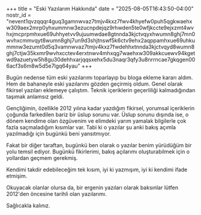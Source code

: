 +++
title = "Eski Yazılarım Hakkında"
date = "2025-08-05T16:43:50-04:00"
nostr_id = "nevent1qvzqqqr4guq3gamnwvaz7tmjv4kxz7fwv4khyefw0puh5qgkwaehxw309aex2mrp0yhxummnw3ezucnpdejqz9rhwden5te0wfjkccte9ejxzmt4wvhxjmcprpmhxue69uhhyetvv9ujuumwdae8gtnnda3kjctvqyxhwumn8ghj7mn0wvhxcmmvqyt8wumn8ghj7un9d3shjtnswf5k6ctv9ehx2aqppamhxue69uhkummnw3ezumt0d5q3vamnwvaz7tmjv4kxz7fwdehhxtnnda3kjctvqyd8wumn8ghj7ctjw35kxmr9wvhxcctev4erxtnwv4mhxqg7waehxw309akkcuewv94kgetwd9azuetyw5h8gu30dehhxarjqqsxehx5du3naqr3qfy3u8nrrncae7gkqgen006acf3s6m8w5d5e7lgq64yau"
+++

Bugün nedense tüm eski yazılarımı toparlayıp bu bloga ekleme kararı aldım. Hem de bahaneyle eski yazılarımı gözden geçirmiş oldum. Genel olarak fikirsel yazıları eklemeye çalıştım. Teknik içeriklerin geçerliliği kalmadığından taşımak anlamsız geldi. 

Gençliğimin, özellikle 2012 yılına kadar yazdığım fikirsel, yorumsal içeriklerin çoğunda farkedilen bariz bir üslup sorunu var. Üslup sorunu dışında ise, o dönem kendime olan özgüvenim ve elimdeki yarım yamalak bilgilerle çok fazla saçmaladığım kısımlar var. Tabi ki o yazılar şu anki bakış açımla yazılmadığı için bugünkü beni yansıtmıyor. 

Fakat bir diğer taraftan, bugünkü ben olarak o yazılar benim yürüdüğüm bir yolu temsil ediyor. Bugünkü fikirlerimi, bakış açılarımı oluşturabilmek için o yollardan geçmem gerekmiş. 

Kendimi takdir edebileceğim tek kısım, iyi ki yazmışım, iyi ki kendimi ifade etmişim. 

Okuyacak olanlar olursa da, bir ergenin yazıları olarak baksınlar lütfen 2012'den öncesine tarihli olan yazılarımı. 

Sağlıcakla kalınız.
